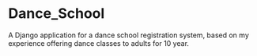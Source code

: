 # Dance_School
A Django application for a dance school registration system, based on my experience offering dance classes to adults for 10 year.
